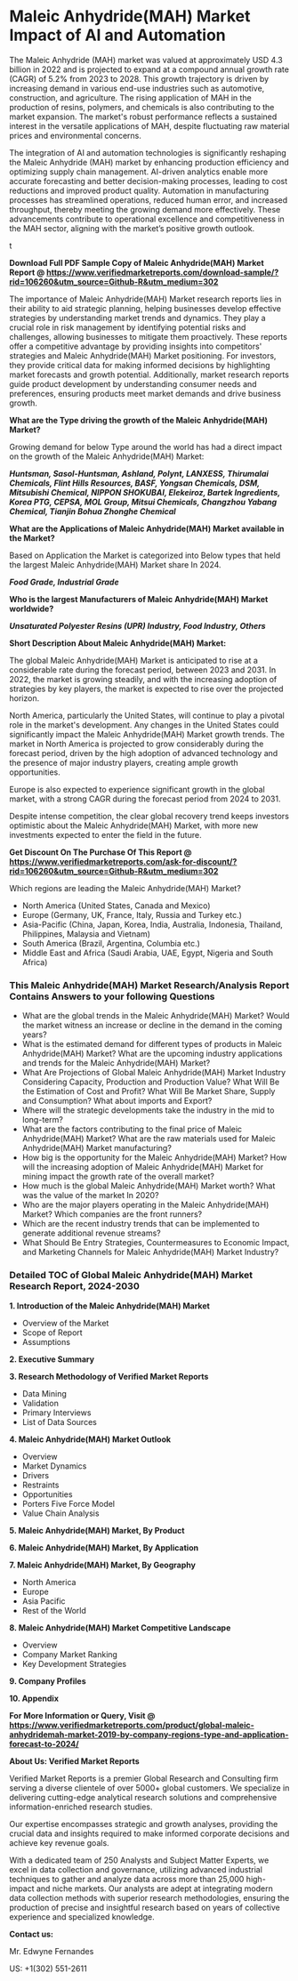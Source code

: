 <meta name="title" content="Global Maleic Anhydride(MAH) Market Impact of AI and Automation"><meta name="description" content="The Maleic Anhydride (MAH) market was valued at approximately USD 4.3 billion in 2022 and is projected to expand at a compound annual growth rate (CAGR) of 5.2% from 2"><meta name="title" content="Maleic Anhydride(MAH) Market Size, Share, Scope, Trends, Growth, Opportunities, Analysis, Forecast"><h1>Maleic Anhydride(MAH) Market Impact of AI and Automation</h1><p>The Maleic Anhydride (MAH) market was valued at approximately USD 4.3 billion in 2022 and is projected to expand at a compound annual growth rate (CAGR) of 5.2% from 2023 to 2028. This growth trajectory is driven by increasing demand in various end-use industries such as automotive, construction, and agriculture. The rising application of MAH in the production of resins, polymers, and chemicals is also contributing to the market expansion. The market's robust performance reflects a sustained interest in the versatile applications of MAH, despite fluctuating raw material prices and environmental concerns.</p><p>The integration of AI and automation technologies is significantly reshaping the Maleic Anhydride (MAH) market by enhancing production efficiency and optimizing supply chain management. AI-driven analytics enable more accurate forecasting and better decision-making processes, leading to cost reductions and improved product quality. Automation in manufacturing processes has streamlined operations, reduced human error, and increased throughput, thereby meeting the growing demand more effectively. These advancements contribute to operational excellence and competitiveness in the MAH sector, aligning with the market’s positive growth outlook.</p>t</p><p id="" class=""><strong>Download Full PDF Sample Copy of Maleic Anhydride(MAH) Market Report @ <a href="https://www.verifiedmarketreports.com/download-sample/?rid=106260&utm_source=Github-R&utm_medium=302" target="_blank">https://www.verifiedmarketreports.com/download-sample/?rid=106260&utm_source=Github-R&utm_medium=302</a></strong></p><p>The importance of&nbsp;Maleic Anhydride(MAH) Market research reports lies in their ability to aid strategic planning, helping businesses develop effective strategies by understanding market trends and dynamics. They play a crucial role in risk management by identifying potential risks and challenges, allowing businesses to mitigate them proactively. These reports offer a competitive advantage by providing insights into competitors' strategies and Maleic Anhydride(MAH) Market positioning. For investors, they provide critical data for making informed decisions by highlighting market forecasts and growth potential. Additionally, market research reports guide product development by understanding consumer needs and preferences, ensuring products meet market demands and drive business growth.</p><p><strong>What are the&nbsp;Type driving the growth of the Maleic Anhydride(MAH) Market?</strong></p><p id="" class="">Growing demand for below Type around the world has had a direct impact on the growth of the Maleic Anhydride(MAH) Market:</p><em><strong>Huntsman, Sasol-Huntsman, Ashland, Polynt, LANXESS, Thirumalai Chemicals, Flint Hills Resources, BASF, Yongsan Chemicals, DSM, Mitsubishi Chemical, NIPPON SHOKUBAI, Elekeiroz, Bartek Ingredients, Korea PTG, CEPSA, MOL Group, Mitsui Chemicals, Changzhou Yabang Chemical, Tianjin Bohua Zhonghe Chemical</strong></em></p><strong>What are the&nbsp;Applications&nbsp;of Maleic Anhydride(MAH) Market available in the Market?</strong></p><p id="" class="">Based on Application the Market is categorized into Below types that held the largest Maleic Anhydride(MAH) Market share In 2024.</p><em><strong>Food Grade, Industrial Grade</strong></em></p><strong>Who is the largest Manufacturers of Maleic Anhydride(MAH) Market worldwide?</strong></p><p><em><strong>Unsaturated Polyester Resins (UPR) Industry, Food Industry, Others</strong></em></p><p id="" class=""><strong>Short Description About Maleic Anhydride(MAH) Market:</strong></p><p>The global Maleic Anhydride(MAH) Market is anticipated to rise at a considerable rate during the forecast period, between 2023 and 2031. In 2022, the market is growing steadily, and with the increasing adoption of strategies by key players, the market is expected to rise over the projected horizon.</p><p>North America, particularly the United States, will continue to play a pivotal role in the market's development. Any changes in the United States could significantly impact the Maleic Anhydride(MAH) Market growth trends. The market in North America is projected to grow considerably during the forecast period, driven by the high adoption of advanced technology and the presence of major industry players, creating ample growth opportunities.</p><p>Europe is also expected to experience significant growth in the global market, with a strong CAGR during the forecast period from 2024 to 2031.</p><p>Despite intense competition, the clear global recovery trend keeps investors optimistic about the Maleic Anhydride(MAH) Market, with more new investments expected to enter the field in the future.</p><p id="" class=""><strong>Get Discount On The Purchase Of This Report @ <a href="https://www.verifiedmarketreports.com/ask-for-discount/?rid=106260&utm_source=Github-R&utm_medium=302" target="_blank">https://www.verifiedmarketreports.com/ask-for-discount/?rid=106260&utm_source=Github-R&utm_medium=302</a></strong></p>Which regions are leading the Maleic Anhydride(MAH) Market?</p><ul><li>North America (United States, Canada and Mexico)</li><li>Europe (Germany, UK, France, Italy, Russia and Turkey etc.)</li><li>Asia-Pacific (China, Japan, Korea, India, Australia, Indonesia, Thailand, Philippines, Malaysia and Vietnam)</li><li>South America (Brazil, Argentina, Columbia etc.)</li><li>Middle East and Africa (Saudi Arabia, UAE, Egypt, Nigeria and South Africa)</li></ul><h3 id="" class="">This Maleic Anhydride(MAH) Market Research/Analysis Report Contains Answers to your following Questions</h3><ul><li>What are the global trends in the Maleic Anhydride(MAH) Market? Would the market witness an increase or decline in the demand in the coming years?</li><li>What is the estimated demand for different types of products in Maleic Anhydride(MAH) Market? What are the upcoming industry applications and trends for the Maleic Anhydride(MAH) Market?</li><li>What Are Projections of Global Maleic Anhydride(MAH) Market Industry Considering Capacity, Production and Production Value? What Will Be the Estimation of Cost and Profit? What Will Be Market Share, Supply and Consumption? What about imports and Export?</li><li>Where will the strategic developments take the industry in the mid to long-term?</li><li>What are the factors contributing to the final price of Maleic Anhydride(MAH) Market? What are the raw materials used for Maleic Anhydride(MAH) Market manufacturing?</li><li>How big is the opportunity for the Maleic Anhydride(MAH) Market? How will the increasing adoption of Maleic Anhydride(MAH) Market for mining impact the growth rate of the overall market?</li><li>How much is the global Maleic Anhydride(MAH) Market worth? What was the value of the market In 2020?</li><li>Who are the major players operating in the Maleic Anhydride(MAH) Market? Which companies are the front runners?</li><li>Which are the recent industry trends that can be implemented to generate additional revenue streams?</li><li>What Should Be Entry Strategies, Countermeasures to Economic Impact, and Marketing Channels for Maleic Anhydride(MAH) Market Industry?</li></ul><h3 id="" class="">Detailed TOC of Global Maleic Anhydride(MAH) Market Research Report, 2024-2030</h3><p id="" class=""><strong>1. Introduction of the Maleic Anhydride(MAH) Market</strong></p><ul><li>Overview of the Market</li><li>Scope of Report</li><li>Assumptions</li></ul><p id="" class=""><strong>2. Executive Summary</strong></p><p id="" class=""><strong>3. Research Methodology of Verified Market Reports</strong></p><ul><li>Data Mining</li><li>Validation</li><li>Primary Interviews</li><li>List of Data Sources</li></ul><p id="" class=""><strong>4. Maleic Anhydride(MAH) Market Outlook</strong></p><ul><li>Overview</li><li>Market Dynamics</li><li>Drivers</li><li>Restraints</li><li>Opportunities</li><li>Porters Five Force Model</li><li>Value Chain Analysis</li></ul><p id="" class=""><strong>5. Maleic Anhydride(MAH) Market, By Product</strong></p><p id="" class=""><strong>6. Maleic Anhydride(MAH) Market, By Application</strong></p><p id="" class=""><strong>7. Maleic Anhydride(MAH) Market, By Geography</strong></p><ul><li>North America</li><li>Europe</li><li>Asia Pacific</li><li>Rest of the World</li></ul><p id="" class=""><strong>8. Maleic Anhydride(MAH) Market Competitive Landscape</strong></p><ul><li>Overview</li><li>Company Market Ranking</li><li>Key Development Strategies</li></ul><p id="" class=""><strong>9. Company Profiles</strong></p><p id="" class=""><strong>10. Appendix</strong></p><p id="" class=""><strong>For More Information or Query, Visit @ <a href="https://www.verifiedmarketreports.com/product/global-maleic-anhydridemah-market-2019-by-company-regions-type-and-application-forecast-to-2024/" target="_blank">https://www.verifiedmarketreports.com/product/global-maleic-anhydridemah-market-2019-by-company-regions-type-and-application-forecast-to-2024/</a></strong></p><p id="" class=""><strong>About Us: Verified Market Reports</strong></p><p id="" class="">Verified Market Reports is a premier Global Research and Consulting firm serving a diverse clientele of over 5000+ global customers. We specialize in delivering cutting-edge analytical research solutions and comprehensive information-enriched research studies.</p><p id="" class="">Our expertise encompasses strategic and growth analyses, providing the crucial data and insights required to make informed corporate decisions and achieve key revenue goals.</p><p id="" class="">With a dedicated team of 250 Analysts and Subject Matter Experts, we excel in data collection and governance, utilizing advanced industrial techniques to gather and analyze data across more than 25,000 high-impact and niche markets. Our analysts are adept at integrating modern data collection methods with superior research methodologies, ensuring the production of precise and insightful research based on years of collective experience and specialized knowledge.</p><p id="" class=""><strong>Contact us:</strong></p><p id="" class="">Mr. Edwyne Fernandes</p><p id="" class="">US: +1(302) 551-2611</p>